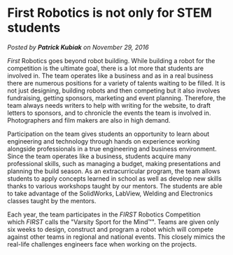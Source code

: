 # First Robotics is not only for STEM students
*Posted by **Patrick Kubiak** on November 29, 2016*  

*First* Robotics goes beyond robot building. While building a robot for the competition is the ultimate goal, there is a lot more that students are involved in. The team operates like a business and as in a real business there are numerous positions for a variety of talents waiting to be filled. It is not just designing, building robots and then competing but it also involves fundraising, getting sponsors, marketing and event planning. Therefore, the team always needs writers to help with writing for the website, to draft letters to sponsors, and to chronicle the events the team is involved in. Photographers and film makers are also in high demand.

Participation on the team gives students an opportunity to learn about engineering and technology through hands on experience working alongside professionals in a true engineering and business environment. Since the team operates like a business, students acquire many professional skills, such as managing a budget, making presentations and planning the build season. As an extracurricular program, the team allows students to apply concepts learned in school as well as develop new skills thanks to various workshops taught by our mentors. The students are able to take advantage of the SolidWorks, LabView, Welding and Electronics classes taught by the mentors.

Each year, the team participates in the *FIRST* Robotics Competition which *FIRST* calls the "Varsity Sport for the Mind™". Teams are given only six weeks to design, construct and program a robot which will compete against other teams in regional and national events. This closely mimics the real-life challenges engineers face when working on the projects.
